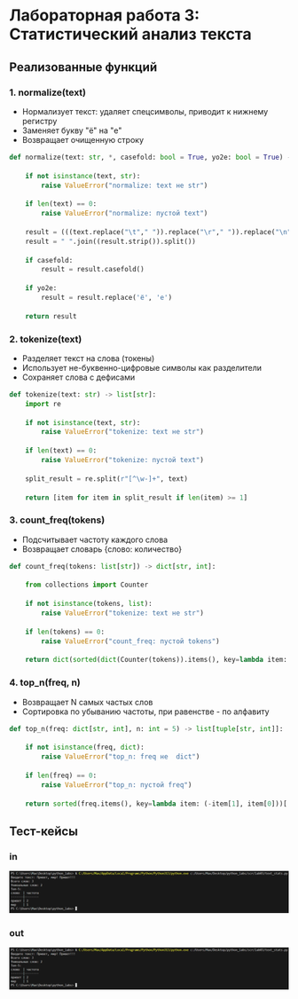 # Лабораторная работа 3: Статистический анализ текста

## Реализованные функций

### 1. normalize(text)
- Нормализует текст: удаляет спецсимволы, приводит к нижнему регистру
- Заменяет букву "ё" на "е"
- Возвращает очищенную строку

```python
def normalize(text: str, *, casefold: bool = True, yo2e: bool = True) -> str:

    if not isinstance(text, str):
        raise ValueError("normalize: text не str")
    
    if len(text) == 0:
        raise ValueError("normalize: пустой text")

    result = (((text.replace("\t"," ")).replace("\r"," ")).replace("\n"," "))
    result = " ".join((result.strip()).split())

    if casefold:
        result = result.casefold()

    if yo2e:
        result = result.replace('ё', 'е')

    return result
```

### 2. tokenize(text)  
- Разделяет текст на слова (токены)
- Использует не-буквенно-цифровые символы как разделители
- Сохраняет слова с дефисами

```python
def tokenize(text: str) -> list[str]:
    import re

    if not isinstance(text, str):
        raise ValueError("tokenize: text не str")
    
    if len(text) == 0:
        raise ValueError("tokenize: пустой text")
    
    split_result = re.split(r"[^\w-]+", text)
    
    return [item for item in split_result if len(item) >= 1]
```

### 3. count_freq(tokens)
- Подсчитывает частоту каждого слова
- Возвращает словарь {слово: количество}

```python
def count_freq(tokens: list[str]) -> dict[str, int]:

    from collections import Counter

    if not isinstance(tokens, list):
        raise ValueError("tokenize: text не str")
    
    if len(tokens) == 0:
        raise ValueError("count_freq: пустой tokens")

    return dict(sorted(dict(Counter(tokens)).items(), key=lambda item: (-item[1], item[0])))
```

### 4. top_n(freq, n)
- Возвращает N самых частых слов
- Сортировка по убыванию частоты, при равенстве - по алфавиту
```python
def top_n(freq: dict[str, int], n: int = 5) -> list[tuple[str, int]]:

    if not isinstance(freq, dict):
        raise ValueError("top_n: freq не  dict")
    
    if len(freq) == 0:
        raise ValueError("top_n: пустой freq")
    
    return sorted(freq.items(), key=lambda item: (-item[1], item[0]))[:n]
```

## Тест-кейсы

### in
![Задание B★](./images/lab03/img02.png)

### out
![Задание B★](./images/lab03/img02.png)
